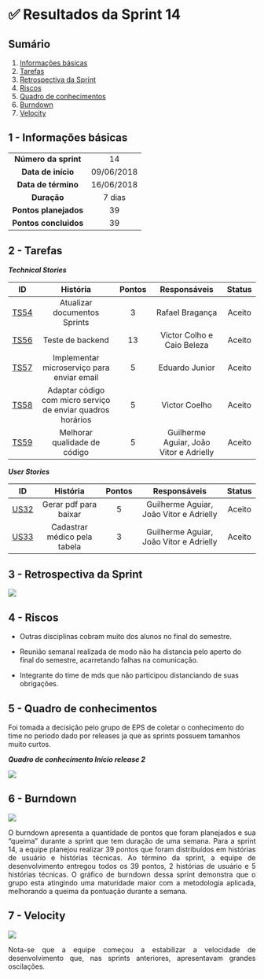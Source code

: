 

# ✅ Resultados da Sprint 14

## Sumário

1. [Informações básicas](#1---informações-básicas)
1. [Tarefas](#2---tarefas)
1. [Retrospectiva da Sprint](#3---retrospectiva-da-sprint)
1. [Riscos](#4---riscos)
1. [Quadro de conhecimentos](#5---quadro-de-conhecimentos)
1. [Burndown](#6---burndown)
1. [Velocity](#7---velocity)

## 1 - Informações básicas

| | |
|:--:|:--:|
|**Número da sprint**|14|
|**Data de início**|09/06/2018|
|**Data de término**|16/06/2018|
|**Duração**|7 dias|
|**Pontos planejados**|39|
|**Pontos concluidos**|39|


## 2 - Tarefas

***Technical Stories***

|ID|História|Pontos|Responsáveis| Status|
|:-:|:-----:|:----:|:----------:|:----:|
|[TS54](https://github.com/fga-gpp-mds/2018.1_gerencia_mais/issues/237)|Atualizar documentos Sprints|3|Rafael Bragança|Aceito|
|[TS56](https://github.com/fga-gpp-mds/2018.1_gerencia_mais/issues/249)|Teste de backend|13|Victor Colho e Caio Beleza|Aceito|
|[TS57](https://github.com/fga-gpp-mds/2018.1_gerencia_mais/issues/250)|Implementar microserviço para enviar email|5|Eduardo Junior|Aceito|
|[TS58](https://github.com/fga-gpp-mds/2018.1_gerencia_mais/issues/251)|Adaptar código com micro serviço de enviar quadros horários|5|Victor Coelho|Aceito|
|[TS59](https://github.com/fga-gpp-mds/2018.1_gerencia_mais/issues/248)|Melhorar qualidade de código |5|Guilherme Aguiar, João Vitor e Adrielly|Aceito|


***User Stories***


|ID|História|Pontos|Responsáveis| Status|
|:-:|:-----:|:----:|:----------:|:---:|
|[US32](https://github.com/fga-gpp-mds/2018.1_gerencia_mais/issues/252)|Gerar pdf para baixar|5|Guilherme Aguiar, João Vitor e Adrielly|Aceito|
|[US33](https://github.com/fga-gpp-mds/2018.1_gerencia_mais/issues/253)|Cadastrar médico pela tabela|3|Guilherme Aguiar, João Vitor e Adrielly|Aceito|


## 3 - Retrospectiva da Sprint

<img src="{{site.baseurl }}/documentos/imagens/Sprint14/retrospectiva14.png">

## 4 - Riscos

- Outras disciplinas cobram muito dos alunos no final do semestre.

- Reunião semanal realizada de modo não ha distancia pelo aperto do final do semestre, acarretando falhas na comunicação.

- Integrante do time de mds que não participou distanciando de suas obrigações.


## 5 - Quadro de conhecimentos

Foi tomada a decisição pelo grupo de EPS de coletar o conhecimento do time no periodo dado por releases ja que as sprints possuem tamanhos muito curtos.

***Quadro de conhecimento Início release 2***

<img src="{{site.baseurl}}/documentos/imagens/Sprint8/conhecimento_s8.png">

## 6 - Burndown

<img src="{{site.baseurl }}/documentos/imagens/Sprint14/burndown14.png">

<p align="justify">O burndown apresenta a quantidade de pontos que foram planejados e sua “queima” durante a sprint que tem duração de uma semana. Para a sprint 14, a equipe planejou realizar 39 pontos que foram distribuídos em histórias de usuário e histórias técnicas.
Ao término da sprint, a equipe de desenvolvimento entregou todos os 39 pontos, 2 histórias de usuário e 5 histórias técnicas. O gráfico de burndown dessa sprint demonstra que o grupo esta atingindo uma maturidade maior com a metodologia aplicada, melhorando a queima da pontuação durante a semana.</p>

## 7 - Velocity

<img src="{{site.baseurl }}/documentos/imagens/Sprint14/velocity14.png">

<p align="justify">Nota-se que a equipe começou a estabilizar a velocidade de desenvolvimento que, nas sprints anteriores,  apresentavam grandes oscilações.</p>
